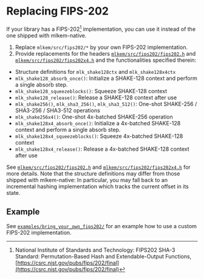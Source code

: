 [//]: # (SPDX-License-Identifier: CC-BY-4.0)

# Replacing FIPS-202

If your library has a FIPS-202[^FIPS202] implementation, you can use it instead of the one shipped with mlkem-native.

1. Replace `mlkem/src/fips202/*` by your own FIPS-202 implementation.
2. Provide replacements for the headers [`mlkem/src/fips202/fips202.h`](mlkem/src/fips202/fips202.h) and [`mlkem/src/fips202/fips202x4.h`](mlkem/src/fips202/fips202x4.h) and the
functionalities specified therein:
  * Structure definitions for `mlk_shake128ctx` and `mlk_shake128x4ctx`
  * `mlk_shake128_absorb_once()`: Initialize a SHAKE-128 context and perform a single absorb step.
  * `mlk_shake128_squeezeblocks()`: Squeeze SHAKE-128 context
  * `mlk_shake128_release()`: Release a SHAKE-128 context after use
  * `mlk_shake256()`, `mlk_sha3_256()`, `mlk_sha3_512()`: One-shot SHAKE-256 / SHA3-256 / SHA3-512 operations
  * `mlk_shake256x4()`: One-shot 4x-batched SHAKE-256 operation
  * `mlk_shake128x4_absorb_once()`: Initialize a 4x-batched SHAKE-128 context and perform a single absorb step.
  * `mlk_shake128x4_squeezeblocks()`: Squeeze 4x-batched SHAKE-128 context
  * `mlk_shake128x4_release()`: Release a 4x-batched SHAKE-128 context after use

See [`mlkem/src/fips202/fips202.h`](mlkem/src/fips202/fips202.h) and [`mlkem/src/fips202/fips202x4.h`](mlkem/src/fips202/fips202x4.h) for more details. Note that the structure
definitions may differ from those shipped with mlkem-native: In particular, you may fall back to an incremental hashing
implementation which tracks the current offset in its state.

## Example

See [`examples/bring_your_own_fips202/`](examples/bring_your_own_fips202/) for an example how to use a custom FIPS-202
implementation.

<!--- bibliography --->
[^FIPS202]: National Institute of Standards and Technology: FIPS202 SHA-3 Standard: Permutation-Based Hash and Extendable-Output Functions, [https://csrc.nist.gov/pubs/fips/202/final](https://csrc.nist.gov/pubs/fips/202/final)
